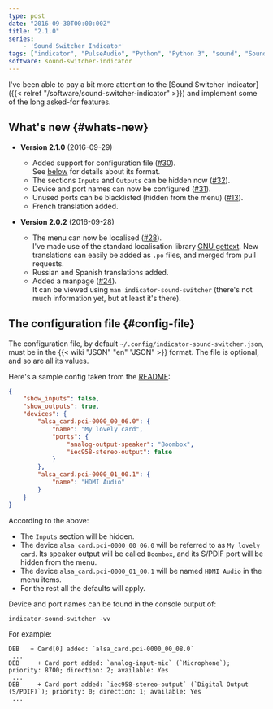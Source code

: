 ```yaml
---
type: post
date: "2016-09-30T00:00:00Z"
title: "2.1.0"
series:
    - 'Sound Switcher Indicator'
tags: ["indicator", "PulseAudio", "Python", "Python 3", "sound", "Sound Switcher Indicator", "Ubuntu", "Unity", "Utopic Unicorn"]
software: sound-switcher-indicator
---
```


I've been able to pay a bit more attention to the [Sound Switcher Indicator]({{< relref "/software/sound-switcher-indicator" >}}) and implement some of the long asked-for features.

<!--more-->

## What's new  {#whats-new}

* **Version 2.1.0** (2016-09-29)

  * Added support for configuration file ([#30](https://github.com/yktoo/indicator-sound-switcher/issues/30)).<br />
    See [below](#config-file) for details about its format.
  * The sections `Inputs` and `Outputs` can be hidden now ([#32](https://github.com/yktoo/indicator-sound-switcher/issues/32)).
  * Device and port names can now be configured ([#31](https://github.com/yktoo/indicator-sound-switcher/issues/31)).
  * Unused ports can be blacklisted (hidden from the menu) ([#13](https://github.com/yktoo/indicator-sound-switcher/issues/13)).
  * French translation added.

* **Version 2.0.2** (2016-09-28)

  * The menu can now be localised ([#28](https://github.com/yktoo/indicator-sound-switcher/issues/28)).<br />
    I've made use of the standard localisation library [GNU gettext](https://www.gnu.org/software/gettext/). New translations can easily be added as `.po` files, and merged from pull requests.
  * Russian and Spanish translations added.
  * Added a manpage ([#24](https://github.com/yktoo/indicator-sound-switcher/issues/24)).<br />
    It can be viewed using `man indicator-sound-switcher` (there's not much information yet, but at least it's there).

## The configuration file {#config-file}

The configuration file, by default `~/.config/indicator-sound-switcher.json`, must be in the {{< wiki "JSON" "en" "JSON" >}} format. The file is optional, and so are all its values.

Here's a sample config taken from the [README](https://github.com/yktoo/indicator-sound-switcher/blob/master/README.md):


```json
{
    "show_inputs": false,
    "show_outputs": true,
    "devices": {
        "alsa_card.pci-0000_00_06.0": {
            "name": "My lovely card",
            "ports": {
                "analog-output-speaker": "Boombox",
                "iec958-stereo-output": false
            }
        },
        "alsa_card.pci-0000_01_00.1": {
            "name": "HDMI Audio"
        }
    }
}
```

According to the above:

* The `Inputs` section will be hidden.
* The device `alsa_card.pci-0000_00_06.0` will be referred to as `My lovely card`. Its speaker output will be called `Boombox`, and its S/PDIF port will be hidden from the menu.
* The device `alsa_card.pci-0000_01_00.1` will be named `HDMI Audio` in the menu items.
* For the rest all the defaults will apply.

Device and port names can be found in the console output of:

    indicator-sound-switcher -vv

For example:

```
DEB   + Card[0] added: `alsa_card.pci-0000_00_08.0`
 ...
DEB     + Card port added: `analog-input-mic` (`Microphone`); priority: 8700; direction: 2; available: Yes
 ...
DEB     + Card port added: `iec958-stereo-output` (`Digital Output (S/PDIF)`); priority: 0; direction: 1; available: Yes
 ...
```
